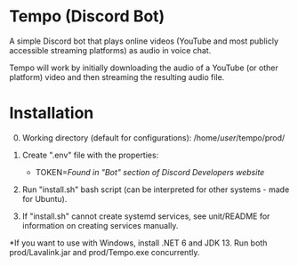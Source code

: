 # Tempo (Discord Bot)

A simple Discord bot that plays online videos (YouTube and most publicly accessible streaming platforms) as audio in voice chat.

Tempo will work by initially downloading the audio of a YouTube (or other platform) video and then streaming the resulting audio file.

# Installation

0. Working directory (default for configurations): /home/*user*/tempo/prod/

1. Create ".env" file with the properties:
    - TOKEN=*Found in "Bot" section of Discord Developers website*

2. Run "install.sh" bash script (can be interpreted for other systems - made for Ubuntu).

3. If "install.sh" cannot create systemd services, see unit/README for information on creating services manually.

*If you want to use with Windows, install .NET 6 and JDK 13. Run both prod/Lavalink.jar and prod/Tempo.exe concurrently.